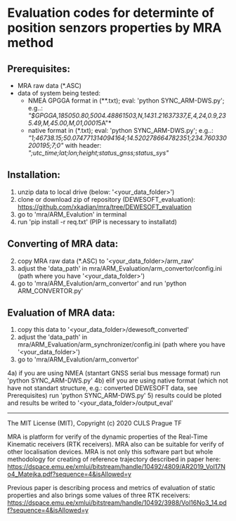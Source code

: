 # Evaluation codes for determinte of position senzors properties by MRA method

## Prerequisites:
 - MRA raw data (*.ASC)
 - data of system being tested:
    - NMEA GPGGA format in (**.txt); eval: 'python SYNC_ARM-DWS.py'; e.g..:
     *"$GPGGA,185050.80,5004.48861503,N,1431.21637337,E,4,24,0.9,235.49,M,45.00,M,01,0001*5A"*
    - native format in (*.txt); eval: 'python SYNC_ARM-DWS.py'; e.g..:
     *"1;46738.15;50.074771314094164;14.520278664782351;234.760330200195;7;0"*
     with header:
     *";utc_time;lat;lon;height;status_gnss;status_sys"*
     
## Installation:
1) unzip data to local drive (below: '<your_data_folder>')
2) clone or download zip of repository (DEWESOFT_evaluation):
https://github.com/xkadjan/mra/tree/DEWESOFT_evaluation
3) go to 'mra/ARM_Evalution' in terminal
4) run 'pip install -r req.txt' (PIP is necessary to installatd)

## Converting of MRA data:
2) copy MRA raw data (*.ASC) to '<your_data_folder>/arm_raw' 
3) adjust the 'data_path' in mra/ARM_Evaluation/arm_convertor/config.ini (path where you have '<your_data_folder>')
4) go to 'mra/ARM_Evalution/arm_convertor' and run 'python ARM_CONVERTOR.py'

## Evaluation of MRA data:
1) copy this data to '<your_data_folder>/dewesoft_converted' 
2) adjust the 'data_path' in mra/ARM_Evaluation/arm_synchronizer/config.ini (path where you have '<your_data_folder>')
3) go to 'mra/ARM_Evalution/arm_convertor'

4a) if you are using NMEA (stantart GNSS serial bus message format)
   run 'python SYNC_ARM-DWS.py'
4b) elif you are using native format (which not have not standart structure, e.g.: converted DEWESOFT data, see Prerequisites)
   run 'python SYNC_ARM-DWS.py'
5) results could be ploted and results be writed to '<your_data_folder>/output_eval'                                                 






********************************************************************************
The MIT License (MIT), Copyright (c) 2020 CULS Prague TF

MRA is platform for verify of the dynamic properties of the Real-Time Kinematic receivers (RTK receivers). 
MRA also can be suitable for verify of other localisation devices.
MRA is not only this software part but whole methodology for creating of reference trajectory described in paper here:
https://dspace.emu.ee/xmlui/bitstream/handle/10492/4809/AR2019_Vol17No4_Matejka.pdf?sequence=4&isAllowed=y

Previous paper is describing process and metrics of evaluation of static properties and also brings some values of three RTK receivers:
https://dspace.emu.ee/xmlui/bitstream/handle/10492/3988/Vol16No3_14.pdf?sequence=4&isAllowed=y

